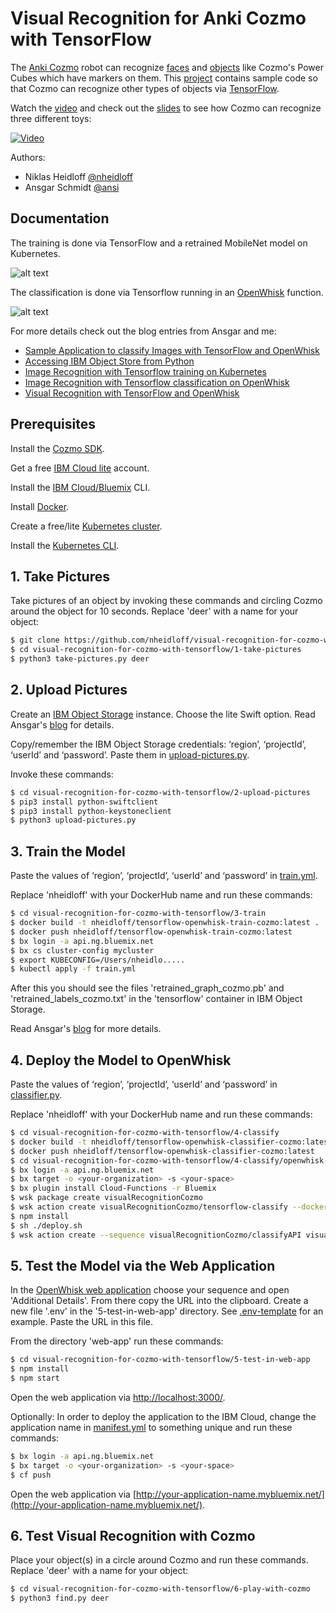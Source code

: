 # Visual Recognition for Anki Cozmo with TensorFlow

The [Anki Cozmo](https://www.anki.com/cozmo) robot can recognize [faces](http://cozmosdk.anki.com/docs/generated/cozmo.faces.html) and [objects](http://cozmosdk.anki.com/docs/generated/cozmo.objects.html) like Cozmo's Power Cubes which have markers on them. This [project](https://github.com/nheidloff/visual-recognition-for-cozmo-with-tensorflow) contains sample code so that Cozmo can recognize other types of objects via [TensorFlow](https://www.tensorflow.org/).

Watch the [video](https://www.youtube.com/user/nheidloff) and check out the [slides](https://www.slideshare.net/niklasheidloff/visual-recognition-with-anki-cozmo-and-tensorflow-84050740) to see how Cozmo can recognize three different toys:

[![Video](https://github.com/nheidloff/visual-recognition-for-cozmo-with-tensorflow/raw/master/screenshots/slideshare.png)](https://www.slideshare.net/niklasheidloff/visual-recognition-with-anki-cozmo-and-tensorflow-84050740)

Authors: 

* Niklas Heidloff [@nheidloff](http://twitter.com/nheidloff)
* Ansgar Schmidt [@ansi](https://ansi.23-5.eu/)


## Documentation

The training is done via TensorFlow and a retrained MobileNet model on Kubernetes.

![alt text](https://github.com/nheidloff/visual-recognition-for-cozmo-with-tensorflow/raw/master/screenshots/architecture-1.png "Training")

The classification is done via Tensorflow running in an [OpenWhisk](https://www.ibm.com/cloud/functions) function.

![alt text](https://github.com/nheidloff/visual-recognition-for-cozmo-with-tensorflow/raw/master/screenshots/architecture-2.png "Classification")

For more details check out the blog entries from Ansgar and me:

* [Sample Application to classify Images with TensorFlow and OpenWhisk](https://heidloff.net/article/visual-recognition-tensorflow)
* [Accessing IBM Object Store from Python](https://ansi.23-5.eu/2017/11/accessing-ibm-object-store-python/)
* [Image Recognition with Tensorflow training on Kubernetes](https://ansi.23-5.eu/2017/11/image-recognition-with-tensorflow-training-on-kubernetes/)
* [Image Recognition with Tensorflow classification on OpenWhisk](https://ansi.23-5.eu/2017/11/image-recognition-tensorflow-classification-openwhisk/)
* [Visual Recognition with TensorFlow and OpenWhisk](http://heidloff.net/article/visual-recognition-tensorflow-openwhisk)


## Prerequisites

Install the [Cozmo SDK](http://cozmosdk.anki.com/docs/initial.html).

Get a free [IBM Cloud lite](https://console.bluemix.net/registration/) account.

Install the [IBM Cloud/Bluemix](https://console.bluemix.net/docs/cli/index.html#downloads) CLI.

Install [Docker](https://docs.docker.com/engine/installation/).

Create a free/lite [Kubernetes cluster](https://console.bluemix.net/containers-kubernetes/catalogCluster).

Install the [Kubernetes CLI](https://kubernetes.io/docs/tasks/tools/install-kubectl/).


## 1. Take Pictures

Take pictures of an object by invoking these commands and circling Cozmo around the object for 10 seconds. Replace 'deer' with a name for your object:

```sh
$ git clone https://github.com/nheidloff/visual-recognition-for-cozmo-with-tensorflow.git
$ cd visual-recognition-for-cozmo-with-tensorflow/1-take-pictures
$ python3 take-pictures.py deer
```


## 2. Upload Pictures

Create an [IBM Object Storage](https://console.bluemix.net/catalog/infrastructure/object-storage-group) instance. Choose the lite Swift option. Read Ansgar's [blog](https://ansi.23-5.eu/2017/11/accessing-ibm-object-store-python/) for details.

Copy/remember the IBM Object Storage credentials: ‘region’, ‘projectId’, ‘userId’ and ‘password’. Paste them in [upload-pictures.py](2-upload-pictures/upload-pictures.py).

Invoke these commands:

```sh
$ cd visual-recognition-for-cozmo-with-tensorflow/2-upload-pictures
$ pip3 install python-swiftclient
$ pip3 install python-keystoneclient
$ python3 upload-pictures.py
```


## 3. Train the Model

Paste the values of ‘region’, ‘projectId’, ‘userId’ and ‘password’ in [train.yml](3-train/train.yml).

Replace 'nheidloff' with your DockerHub name and run these commands:

```sh
$ cd visual-recognition-for-cozmo-with-tensorflow/3-train
$ docker build -t nheidloff/tensorflow-openwhisk-train-cozmo:latest .
$ docker push nheidloff/tensorflow-openwhisk-train-cozmo:latest
$ bx login -a api.ng.bluemix.net
$ bx cs cluster-config mycluster
$ export KUBECONFIG=/Users/nheidlo.....
$ kubectl apply -f train.yml 
```

After this you should see the files 'retrained_graph_cozmo.pb' and 'retrained_labels_cozmo.txt' in the 'tensorflow' container in IBM Object Storage.

Read Ansgar's [blog](https://ansi.23-5.eu/2017/11/image-recognition-with-tensorflow-training-on-kubernetes/) for more details.


## 4. Deploy the Model to OpenWhisk

Paste the values of ‘region’, ‘projectId’, ‘userId’ and ‘password’ in [classifier.py](4-classify/classifier.py).

Replace 'nheidloff' with your DockerHub name and run these commands:

```sh
$ cd visual-recognition-for-cozmo-with-tensorflow/4-classify
$ docker build -t nheidloff/tensorflow-openwhisk-classifier-cozmo:latest .
$ docker push nheidloff/tensorflow-openwhisk-classifier-cozmo:latest
$ cd visual-recognition-for-cozmo-with-tensorflow/4-classify/openwhisk-api
$ bx login -a api.ng.bluemix.net
$ bx target -o <your-organization> -s <your-space>
$ bx plugin install Cloud-Functions -r Bluemix
$ wsk package create visualRecognitionCozmo
$ wsk action create visualRecognitionCozmo/tensorflow-classify --docker nheidloff/tensorflow-openwhisk-classifier-cozmo:latest
$ npm install
$ sh ./deploy.sh
$ wsk action create --sequence visualRecognitionCozmo/classifyAPI visualRecognitionCozmo/classifyImage,visualRecognitionCozmo/tensorflow-classify --web raw
```


## 5. Test the Model via the Web Application

In the [OpenWhisk web application](https://console.bluemix.net/openwhisk/manage/actions) choose your sequence and open 'Additional Details'. From there copy the URL into the clipboard. Create a new file '.env' in the '5-test-in-web-app' directory. See [.env-template](5-test-in-web-app/.env-template) for an example. Paste the URL in this file.

From the directory 'web-app' run these commands:

```sh
$ cd visual-recognition-for-cozmo-with-tensorflow/5-test-in-web-app
$ npm install
$ npm start
```
  
Open the web application via [http://localhost:3000/](http://localhost:3000/).

Optionally: In order to deploy the application to the IBM Cloud, change the application name in [manifest.yml](5-test-in-web-app/manifest.yml) to something unique and run these commands:

```sh
$ bx login -a api.ng.bluemix.net
$ bx target -o <your-organization> -s <your-space>
$ cf push
```

Open the web application via [http://your-application-name.mybluemix.net/](http://your-application-name.mybluemix.net/).


## 6. Test Visual Recognition with Cozmo

Place your object(s) in a circle around Cozmo and run these commands. Replace 'deer' with a name for your object:

```sh
$ cd visual-recognition-for-cozmo-with-tensorflow/6-play-with-cozmo
$ python3 find.py deer
```